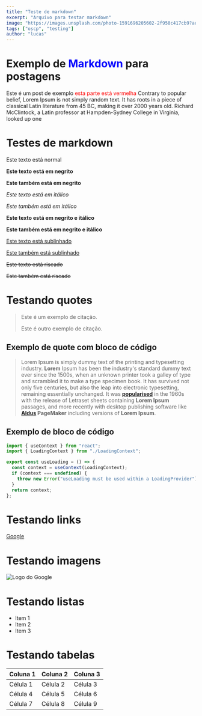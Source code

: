 ```yaml
---
title: "Teste de markdown"
excerpt: "Arquivo para testar markdown"
image: "https://images.unsplash.com/photo-1591696205602-2f950c417cb9?auto=format&fit=crop&q=80"
tags: ["oscp", "testing"]
author: "lucas"
---
```


# Exemplo de <span style="color: blue;">Markdown</span> para postagens

Este é um post de exemplo <span style="color: red;">esta parte está vermelha</span> Contrary to popular belief, Lorem Ipsum is not simply random text. It has roots in a piece of classical Latin literature from 45 BC, making it over 2000 years old. Richard McClintock, a Latin professor at Hampden-Sydney College in Virginia, looked up one

# Testes de markdown

Este texto está normal

**Este texto está em negrito**

**Este também está em negrito**

_Este texto está em itálico_

_Este também está em itálico_

**Este texto está em negrito e itálico**

**Este também está em negrito e itálico**

<u>Este texto está sublinhado</u>

<u>Este também está sublinhado</u>

<s>Este texto está riscado</s>

<s>Este também está riscado</s>

# Testando quotes

> Este é um exemplo de citação.
>
> Este é outro exemplo de citação.

## Exemplo de quote com bloco de código

> Lorem Ipsum is simply dummy text of the printing and typesetting industry. **Lorem** Ipsum has
> been the industry's standard dummy text ever since the 1500s, when an unknown printer took a galley
> of type and scrambled it to make a type specimen book. It has survived not only five centuries,
> but also the leap into electronic typesetting, remaining essentially unchanged. It was
> **[popularised](#)** in the 1960s with the release of Letraset sheets containing **Lorem Ipsum** passages,
> and more recently with desktop publishing software like **[Aldus](#) PageMaker** including versions of
> **Lorem Ipsum**.

## Exemplo de bloco de código

```javascript
import { useContext } from "react";
import { LoadingContext } from "./LoadingContext";

export const useLoading = () => {
  const context = useContext(LoadingContext);
  if (context === undefined) {
    throw new Error("useLoading must be used within a LoadingProvider");
  }
  return context;
};
```

# Testando links

[Google](https://www.google.com)

# Testando imagens

![Logo do Google](https://www.google.com/images/branding/googlelogo/1x/googlelogo_color_272x92dp.png)

# Testando listas

- Item 1
- Item 2
- Item 3

# Testando tabelas

| Coluna 1 | Coluna 2 | Coluna 3 |
| -------- | -------- | -------- |
| Célula 1 | Célula 2 | Célula 3 |
| Célula 4 | Célula 5 | Célula 6 |
| Célula 7 | Célula 8 | Célula 9 |
